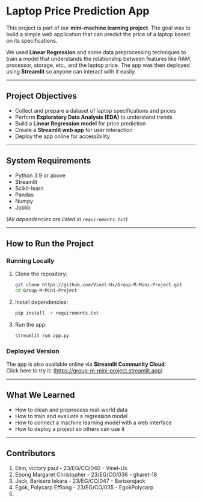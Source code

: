 #  Laptop Price Prediction App  

This project is part of our **mini–machine learning project**. The goal was to build a simple web application that can predict the price of a laptop based on its specifications.  

We used **Linear Regression** and some data preprocessing techniques to train a model that understands the relationship between features like RAM, processor, storage, etc., and the laptop price. The app was then deployed using **Streamlit** so anyone can interact with it easily.  

---

##  Project Objectives  
- Collect and prepare a dataset of laptop specifications and prices  
- Perform **Exploratory Data Analysis (EDA)** to understand trends  
- Build a **Linear Regression model** for price prediction  
- Create a **Streamlit web app** for user interaction  
- Deploy the app online for accessibility  

---

##  System Requirements  
- Python 3.9 or above  
- Streamlit  
- Scikit-learn  
- Pandas  
- Numpy  
- Joblib  

*(All dependencies are listed in `requirements.txt`)*  

---

##  How to Run the Project  

###  Running Locally  
1. Clone the repository:  
   ```bash
   git clone https://github.com/Vinel-Ux/Group-M-Mini-Project.git
   cd Group-M-Mini-Project
   ```
2. Install dependencies:  
   ```bash
   pip install -r requirements.txt
   ```
3. Run the app:  
   ```bash
   streamlit run app.py
   ```

###  Deployed Version  
The app is also available online via **Streamlit Community Cloud**:  
Click here to try it: (https://group-m-mini-project.streamlit.app) 

---

##  What We Learned  
- How to clean and preprocess real-world data  
- How to train and evaluate a regression model  
- How to connect a machine learning model with a web interface  
- How to deploy a project so others can use it  

---

##  Contributors  
1. Etim, victory paul - 23/EG/CO/040 - Vinel-Ux
2. Ebong Margaret Christopher - 23/EG/CO/036 - gharet-18
3. Jack, Barisere lekara - 23/EG/CO/047 - Bariserejack
4. Egok, Polycarp Effiong - 23/EG/CO/035 - EgokPolycarp
5. 
